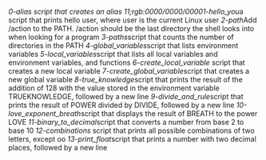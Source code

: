 *0-alias *script that creates an alias
11;rgb:0000/0000/0000*1-hello_you*a script that prints hello user, where user is the current Linux user
*2-path*Add /action to the PATH. /action should be the last directory the shell looks into when looking for a program
*3-paths*script that counts the number of directories in the PATH
*4-global_variables*script that lists environment variables
*5-local_variables*script that lists all local variables and environment variables, and functions
*6-create_local_variable* script that creates a new local variable
*7-create_global_variable*script that creates a new global variable
*8-true_knowledge*script that prints the result of the addition of 128 with the value stored in the environment variable TRUEKNOWLEDGE, followed by a new line
*9-divide_and_rule*script that prints the result of POWER divided by DIVIDE, followed by a new line
*10-love_exponent_breath*script that displays the result of BREATH to the power LOVE
*11-binary_to_decimal*script that converts a number from base 2 to base 10
*12-combinations* script that prints all possible combinations of two letters, except oo
*13-print_float*script that prints a number with two decimal places, followed by a new line